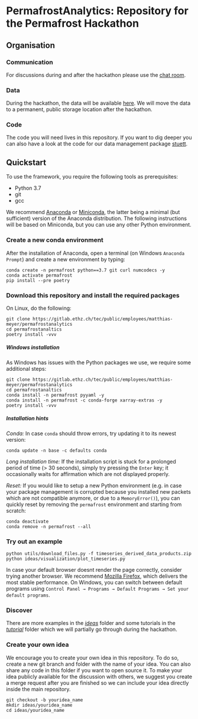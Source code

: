 # PermafrostAnalytics: Repository for the Permafrost Hackathon

## Organisation

### Communication
For discussions during and after the hackathon please use the [chat room](https://matrix.to/#/!DncqFOaoXsgUnageDH:matrix.ee.ethz.ch?via=matrix.ee.ethz.ch).

### Data
During the hackathon, the data will be available [here](). We will move the data to a permanent, public storage location after the hackathon.

### Code
The code you will need lives in this repository. If you want to dig deeper you can also have a look at the code for our data management package [stuett](https://gitlab.ethz.ch/tec/public/employees/matthias-meyer/stuett).

## Quickstart

To use the framework, you require the following tools as prerequisites:

* Python 3.7
* git
* gcc

We recommend [Anaconda](https://www.anaconda.com/distribution/) or [Miniconda](https://docs.conda.io/en/latest/miniconda.html), the latter being a minimal (but sufficient) version of the Anaconda distribution. The following instructions will be based on Miniconda, but you can use any other Python environment.

### Create a new conda environment

After the installation of Anaconda, open a terminal (on Windows `Anaconda Prompt`) and create a new environment by typing:

```
conda create -n permafrost python==3.7 git curl numcodecs -y
conda activate permafrost
pip install --pre poetry
```

### Download this repository and install the required packages

On Linux, do the following:

```
git clone https://gitlab.ethz.ch/tec/public/employees/matthias-meyer/permafrostanalytics
cd permafrostanaltics
poetry install -vvv
```

##### Windows installation

As Windows has issues with the Python packages we use, we require some additional steps:

```
git clone https://gitlab.ethz.ch/tec/public/employees/matthias-meyer/permafrostanalytics
cd permafrostanaltics
conda install -n permafrost pyyaml -y
conda install -n permafrost -c conda-forge xarray-extras -y
poetry install -vvv
```

##### Installation hints

*Conda:* In case `conda` should throw errors, try updating it to its newest version:

    conda update -n base -c defaults conda
    
*Long installation time:* If the installation script is stuck for a prolonged period of time (> 30 seconds), simply try pressing the `Enter` key; it occasionally waits for affirmation which are not displayed properly.

*Reset:* If you would like to setup a new Python environment (e.g. in case your package management is corrupted because you installed new packets which are not compatible anymore, or due to a `MemoryError()`), you can quickly reset by removing the `permafrost` environment and starting from scratch:

```
conda deactivate
conda remove -n permafrost --all
```

### Try out an example
```
python utils/download_files.py -f timeseries_derived_data_products.zip
python ideas/visualization/plot_timeseries.py
```

In case your default browser doesnt render the page correctly, consider trying another browser. We recommend [Mozilla Firefox](https://www.mozilla.org/en-US/firefox/new/), which delivers the most stable performance.
On Windows, you can switch between default programs using `Control Panel → Programs → Default Programs → Set your default programs`.

### Discover
There are more examples in the [_ideas_](./ideas) folder and some tutorials in the [_tutorial_](./tutorial) folder which we will partially go through during the hackathon.

### Create your own idea
We encourage you to create your own idea in this repository. To do so, create a new git branch and folder with the name of your idea. You can also share any code in this folder if you want to open source it.
To make your idea publicly available for the discussion with others, we suggest you create a merge request after you are finished so we can include your idea directly inside the main repository.

```
git checkout -b youridea_name
mkdir ideas/youridea_name
cd ideas/youridea_name
```
